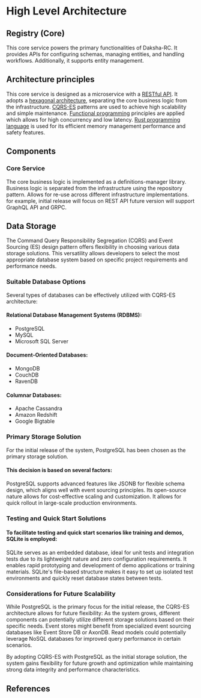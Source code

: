 # High Level Architecture

## Registry (Core)

This core service powers the primary functionalities of Daksha-RC. 
It provides APIs for configuring schemas, managing entities, and handling workflows. 
Additionally, it supports entity management.

## Architecture principles
This core service is designed as a microservice with a [RESTful API](https://en.wikipedia.org/wiki/Representational_state_transfer).
It adopts a [hexagonal architecture](https://en.wikipedia.org/wiki/Hexagonal_architecture_(software)), separating the core business logic from the infrastructure.
[CQRS-ES](https://martinfowler.com/bliki/CQRS.html) patterns are used to achieve high scalability and simple maintenance.
[Functional programming](https://en.wikipedia.org/wiki/Functional_programming) principles are applied which allows for high concurrency and low latency.
[Rust programming language](https://www.rust-lang.org/) is used for its efficient memory management performance and safety features.

## Components
### Core Service
The core business logic is implemented as a definitions-manager library.
Business logic is separated from the infrastructure using the repository pattern.
Allows for re-use across different infrastructure implementations. 
for example, initial release will focus on REST API future version will support GraphQL API and GRPC.

## Data Storage
The Command Query Responsibility Segregation (CQRS) and Event Sourcing (ES) design pattern offers flexibility in choosing various data storage solutions. 
This versatility allows developers to select the most appropriate database system based on specific project requirements and performance needs.
### Suitable Database Options

Several types of databases can be effectively utilized with CQRS-ES architecture:

#### Relational Database Management Systems (RDBMS):
- PostgreSQL
- MySQL
- Microsoft SQL Server

#### Document-Oriented Databases:
- MongoDB
- CouchDB
- RavenDB

#### Columnar Databases:
- Apache Cassandra
- Amazon Redshift
- Google Bigtable

### Primary Storage Solution

For the initial release of the system, PostgreSQL has been chosen as the primary storage solution. 
#### This decision is based on several factors:

PostgreSQL supports advanced features like JSONB for flexible schema design, which aligns well with event sourcing principles.
Its open-source nature allows for cost-effective scaling and customization.
It allows for quick rollout in large-scale production environments.

### Testing and Quick Start Solutions

#### To facilitate testing and quick start scenarios like training and demos, SQLite is employed:

SQLite serves as an embedded database, ideal for unit tests and integration tests due to its lightweight nature and zero configuration requirements.
It enables rapid prototyping and development of demo applications or training materials.
SQLite's file-based structure makes it easy to set up isolated test environments and quickly reset database states between tests.

### Considerations for Future Scalability
While PostgreSQL is the primary focus for the initial release, the CQRS-ES architecture allows for future flexibility:
As the system grows, different components can potentially utilize different storage solutions based on their specific needs. 
Event stores might benefit from specialized event sourcing databases like Event Store DB or AxonDB.
Read models could potentially leverage NoSQL databases for improved query performance in certain scenarios.

By adopting CQRS-ES with PostgreSQL as the initial storage solution, 
the system gains flexibility for future growth and optimization while maintaining strong data integrity and performance characteristics. 

## References



